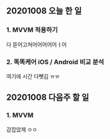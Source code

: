 ## 20201008 오늘 한 일
### 1. MVVM 적용하기
다 뜯어고쳐어어어어어ㅓ어

### 2. 똑똑케어 iOS / Android 비교 분석
여기에 시간 다뺏김 ㅠㅠ

## 20201008 다음주 할 일
### 1. MVVM 
감잡았제 ㅇㅇ

